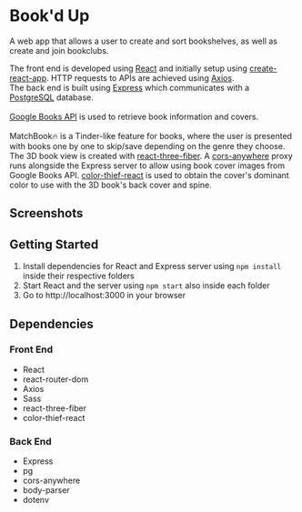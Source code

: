 # Book'd Up
A web app that allows a user to create and sort bookshelves, as well as create and join bookclubs.

The front end is developed using [React](https://github.com/facebook/react) and initially setup using [create-react-app](https://github.com/facebook/create-react-app). HTTP requests to APIs are achieved using [Axios](https://github.com/axios/axios).
<br>
The back end is built using [Express](https://github.com/expressjs/express) which communicates with a [PostgreSQL](https://www.postgresql.org/) database.
<br><br>
[Google Books API](https://developers.google.com/books) is used to retrieve book information and covers.
<br><br>
MatchBook🔥 is a Tinder-like feature for books, where the user is presented with books one by one to skip/save depending on the genre they choose. The 3D book view is created with [react-three-fiber](https://github.com/pmndrs/react-three-fiber). A [cors-anywhere](https://github.com/Rob--W/cors-anywhere) proxy runs alongside the Express server to allow using book cover images from Google Books API. [color-thief-react](https://github.com/jonyw4/color-thief-react) is used to obtain the cover's dominant color to use with the 3D book's back cover and spine.

## Screenshots

## Getting Started
1. Install dependencies for React and Express server using `npm install` inside their respective folders
2. Start React and the server using `npm start` also inside each folder
3. Go to http://localhost:3000 in your browser

## Dependencies
### Front End
- React
- react-router-dom
- Axios
- Sass
- react-three-fiber
- color-thief-react

### Back End
- Express
- pg
- cors-anywhere
- body-parser
- dotenv